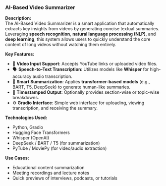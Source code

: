 ### **AI-Based Video Summarizer**

**Description:**  
The AI-Based Video Summarizer is a smart application that automatically extracts key insights from videos by generating concise textual summaries. Leveraging **speech recognition**, **natural language processing (NLP)**, and **deep learning**, this system allows users to quickly understand the core content of long videos without watching them entirely.

**Key Features:**
- 🎥 **Video Input Support**: Accepts YouTube links or uploaded video files.
- 🗣️ **Speech-to-Text Transcription**: Utilizes models like **Whisper** for high-accuracy audio transcription.
- 🧠 **Smart Summarization**: Applies **transformer-based models** (e.g., BART, T5, DeepSeek) to generate human-like summaries.
- 🧾 **Timestamped Output**: Optionally provides section-wise or topic-wise breakdowns.
- ⚙️ **Gradio Interface**: Simple web interface for uploading, viewing transcription, and receiving the summary.

**Technologies Used:**
- Python, Gradio
- Hugging Face Transformers
- Whisper (OpenAI)
- DeepSeek / BART / T5 (for summarization)
- PyTube / MoviePy (for video/audio extraction)

**Use Cases:**
- Educational content summarization
- Meeting recordings and lecture notes
- Quick previews of interviews, podcasts, or tutorials

